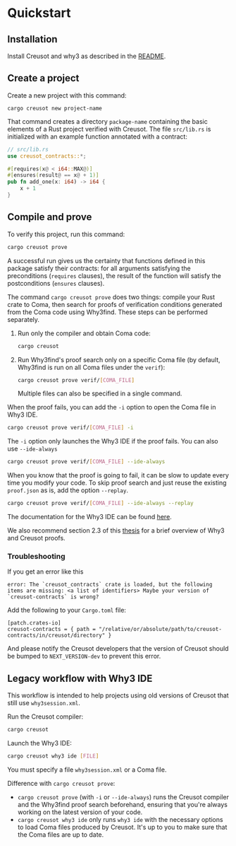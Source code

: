 # Quickstart

## Installation

Install Creusot and why3 as described in the [README](https://github.com/creusot-rs/creusot).

## Create a project

Create a new project with this command:

```
cargo creusot new project-name
```

That command creates a directory `package-name` containing the basic elements of a Rust project verified with Creusot. The file `src/lib.rs` is initialized with an example function annotated with a contract:

```rust
// src/lib.rs
use creusot_contracts::*;

#[requires(x@ < i64::MAX@)]
#[ensures(result@ == x@ + 1)]
pub fn add_one(x: i64) -> i64 {
    x + 1
}
```

## Compile and prove

To verify this project, run this command:

```sh
cargo creusot prove
```

A successful run gives us the certainty that functions defined in this package satisfy their contracts:
for all arguments satisfying the preconditions (`requires` clauses), the result of the function will
satisfy the postconditions (`ensures` clauses).

The command `cargo creusot prove` does two things: compile your Rust crate to Coma, then search for
proofs of verification conditions generated from the Coma code using Why3find. These steps can be performed separately.

1. Run only the compiler and obtain Coma code:

    ```sh
    cargo creusot
    ```

2. Run Why3find's proof search only on a specific Coma file (by default, Why3find is run on all Coma files under the `verif`):

    ```sh
    cargo creusot prove verif/[COMA_FILE]
    ```

    Multiple files can also be specified in a single command.

When the proof fails, you can add the `-i` option to open the Coma file in Why3 IDE.

```sh
cargo creusot prove verif/[COMA_FILE] -i
```

The `-i` option only launches the Why3 IDE if the proof fails.
You can also use `--ide-always`

```sh
cargo creusot prove verif/[COMA_FILE] --ide-always
```

When you know that the proof is going to fail, it can be slow to update every time you modify your code.
To skip proof search and just reuse the existing `proof.json` as is, add the option `--replay`.

```sh
cargo creusot prove verif/[COMA_FILE] --ide-always --replay
```

The documentation for the Why3 IDE can be found [here](https://www.why3.org/doc/starting.html#getting-started-with-the-gui).

We also recommend section 2.3 of this [thesis](https://sarsko.github.io/_pages/SarekSkot%C3%A5m_thesis.pdf) for a brief overview of Why3 and Creusot proofs.

### Troubleshooting

If you get an error like this

```
error: The `creusot_contracts` crate is loaded, but the following items are missing: <a list of identifiers> Maybe your version of `creusot-contracts` is wrong?
```

Add the following to your `Cargo.toml` file:

```
[patch.crates-io]
creusot-contracts = { path = "/relative/or/absolute/path/to/creusot-contracts/in/creusot/directory" }
```

And please notify the Creusot developers that the version of Creusot should be bumped to `NEXT_VERSION-dev` to prevent this error.

## Legacy workflow with Why3 IDE

This workflow is intended to help projects using old versions of Creusot that still use `why3session.xml`.

Run the Creusot compiler:

```sh
cargo creusot
```

Launch the Why3 IDE:

```sh
cargo creusot why3 ide [FILE]
```

You must specify a file `why3session.xml` or a Coma file.

Difference with `cargo creusot prove`:

- `cargo creusot prove` (with `-i` or `--ide-always`) runs the Creusot compiler and the Why3find proof search beforehand, ensuring that you're always working on the latest version of your code.
- `cargo creusot why3 ide` only runs `why3 ide` with the necessary options to load Coma files produced by Creusot. It's up to you to make sure that the Coma files are up to date.

